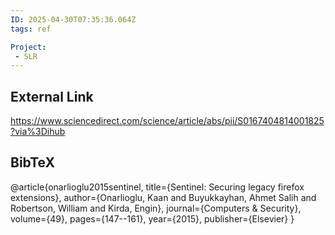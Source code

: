 ```yaml
---
ID: 2025-04-30T07:35:36.064Z
tags: ref

Project:
 - SLR
---
```

## External Link

https://www.sciencedirect.com/science/article/abs/pii/S0167404814001825?via%3Dihub

## BibTeX

@article{onarlioglu2015sentinel,   title={Sentinel: Securing legacy firefox extensions},   author={Onarlioglu, Kaan and Buyukkayhan, Ahmet Salih and Robertson, William and Kirda, Engin},   journal={Computers \& Security},   volume={49},   pages={147--161},   year={2015},   publisher={Elsevier} }
